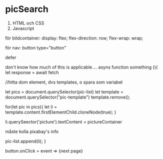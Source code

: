 # picSearch

1. HTML och CSS
2. Javascript

för bildcontainer:
display: flex;
flex-direction: row;
flex-wrap: wrap;

för nav:
button type="button"

defer

don't know how much of this is applicable....
asyns function something (){
  let response = await fetch

//hitta dom element, dvs templates, o spara som variabel


  let pics = document.querySelector(pic-list)
  let template = document.querySelector("pic-template")
  template.remove();

  for(let pic in pics){
    let li = template.content.firstElementChild.cloneNode(true);
  }

  li.querySeector('picture').textContent = pictureContainer

  måste kolla pixabay's info

  pic-list.append(li);
}

button.onClick = event => {next page}
